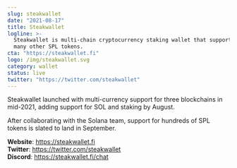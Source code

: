 ```yaml
---
slug: steakwallet
date: "2021-08-17"
title: Steakwallet
logline: >-
  Steakwallet is multi-chain cryptocurrency staking wallet that supports SOL and
  many other SPL tokens.
cta: "https://steakwallet.fi"
logo: /img/steakwallet.svg
category: wallet
status: live
twitter: "https://twitter.com/steakwallet"
---
```


Steakwallet launched with multi-currency support for three blockchains in mid-2021, adding support for SOL and staking by August.

After collaborating with the Solana team, support for hundreds of SPL tokens is slated to land in September.

<b>Website</b>: https://steakwallet.fi </br>
<b>Twitter</b>: https://twitter.com/steakwallet </br>
<b>Discord</b>: https://steakwallet.fi/chat </br>
